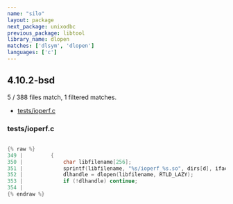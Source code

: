 ```yaml
---
name: "silo"
layout: package
next_package: unixodbc
previous_package: libtool
library_name: dlopen
matches: ['dlsym', 'dlopen']
languages: ['c']
---
```

## 4.10.2-bsd
5 / 388 files match, 1 filtered matches.

 - [tests/ioperf.c](#testsioperfc)

### tests/ioperf.c

```c

{% raw %}
349 |         {
350 |             char libfilename[256];
351 |             sprintf(libfilename, "%s/ioperf_%s.so", dirs[d], ifacename);
352 |             dlhandle = dlopen(libfilename, RTLD_LAZY);
353 |             if (!dlhandle) continue;
354 | 
{% endraw %}

```